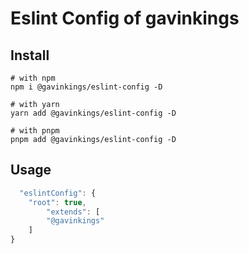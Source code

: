 # Eslint Config of gavinkings

## Install

```shell
# with npm
npm i @gavinkings/eslint-config -D

# with yarn
yarn add @gavinkings/eslint-config -D

# with pnpm
pnpm add @gavinkings/eslint-config -D
```

## Usage

```js
  "eslintConfig": {
    "root": true,
        "extends": [
        "@gavinkings"
    ]
}
```
